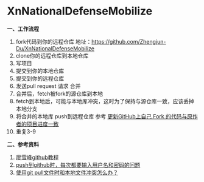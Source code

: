 ﻿# XnNationalDefenseMobilize

<b>一、工作流程</b>  
1. fork代码到你的远程仓库   地址：https://github.com/Zhengjun-Du/XnNationalDefenseMobilize   
2. clone你的远程仓库到本地仓库  
3. 写项目  
4. 提交到你的本地仓库  
5. 提交到你的远程仓库  
6. 发送pull request 请求 合并  
7. 合并后，fetch被fork的源仓库到本地  
8. fetch到本地后，可能与本地库冲突，这时为了保持与源仓库一致，应该丢掉本地分支  
9. 将合并的本地库 push到远程仓库  参考 <a href="http://blog.csdn.net/peterwanghao/article/details/49762479">更新GitHub上自己 Fork 的代码与原作者的项目进度一致</a>    
10. 重复3-9  

<b>二、参考资料</b>    
1. <a href="http://www.liaoxuefeng.com/wiki/0013739516305929606dd18361248578c67b8067c8c017b000/">廖雪峰github教程</a>    
2. <a href="http://blog.csdn.net/yuquan0821/article/details/8210944">push到github时，每次都要输入用户名和密码的问题</a>
3. <a href="http://www.01happy.com/git-resolve-conflicts/">使用git pull文件时和本地文件冲突怎么办？</a>

